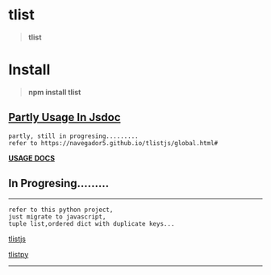 # tlist
>__tlist__

# Install

>__npm install tlist__


## [Partly Usage In Jsdoc](https://navegador5.github.io/tlistjs/global.html#)

    partly, still in progresing.........
    refer to https://navegador5.github.io/tlistjs/global.html#

**[USAGE DOCS](https://navegador5.github.io/tlistjs/global.html#)**


## In Progresing.........
-------------------------------------------------------
  
    refer to this python project,
    just migrate to javascript,
    tuple list,ordered dict with duplicate keys...

[tlistjs](https://github.com/navegador5/tlistjs)

[tlistpy](https://github.com/ihgazni2/tlist)

----------------------------------------------



